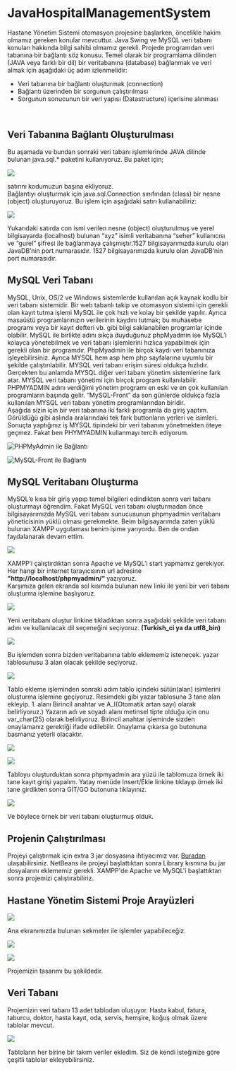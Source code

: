 # JavaHospitalManagementSystem
Hastane Yönetim Sistemi otomasyon projesine başlarken, öncelikle hakim olmamız gereken konular mevcuttur. Java Swing ve MySQL veri tabanı konuları hakkında bilgi sahibi olmamız gerekli. Projede programdan veri tabanına bir bağlantı söz konusu. Temel olarak bir programlama dilinden (JAVA veya farklı bir dil) bir veritabanına (database) bağlanmak ve veri almak için aşağıdaki üç adım izlenmelidir:
<ul>
<li>Veri tabanına bir bağlantı oluşturmak (connection)</li>
<li>Bağlantı üzerinden bir sorgunun çalıştırılması</li>
<li>Sorgunun sonucunun bir veri yapısı (Datastructure) içerisine alınması</li>
</ul><br>

## Veri Tabanına Bağlantı Oluşturulması
Bu aşamada ve bundan sonraki veri tabanı işlemlerinde JAVA dilinde bulunan java.sql.* paketini kullanıyoruz. Bu paket için;

![](https://github.com/shrgrl/JavaHospitalManagementSystem/blob/master/images/img1.jpg)

satırını kodumuzun başına ekliyoruz.<br>
Bağlantıyı oluşturmak için java.sql.Connection sınıfından (class) bir nesne (object) oluşturuyoruz. Bu işlem için aşağıdaki satırı kullanabiliriz:

![](https://github.com/shrgrl/JavaHospitalManagementSystem/blob/master/images/img2.jpg)

Yukarıdaki satırda con ismi verilen nesne (object) oluşturulmuş ve yerel bilgisayarda (localhost) bulunan “xyz” isimli veritabanına “seher” kullanıcısı ve “gurel” şifresi ile bağlanmaya çalışmıştır.1527 bilgisayarımızda kurulu olan JavaDB’nin port numarasıdır. 1527 bilgisayarımızda kurulu olan JavaDB’nin port numarasıdır.<br>

## MySQL Veri Tabanı
MySQL, Unix, OS/2 ve Windows sistemlerde kullanılan açık kaynak kodlu bir veri tabanı sistemidir. Bir web tabanlı takip ve otomasyon sistemi için gerekli olan kayıt tutma işlemi MySQL ile çok hızlı ve kolay bir şekilde yapılır. Ayrıca masaüstü programlarınızın verilerinin kaydını tutmak; bu muhasebe programı veya bir kayıt defteri vb. gibi bilgi saklanabilen programlar içinde olabilir. MySQL ile birlikte adını sıkça duyduğunuz phpMyadmin ise MySQL’i kolayca yönetebilmek ve veri tabanı işlemlerini hızlıca yapabilmek için gerekli olan bir programdır. PhpMyadmin ile birçok kaydı veri tabanınıza işleyebilirsiniz. Ayrıca MYSQL hem asp hem php sayfalarına uyumlu bir şekilde çalıştırılabilir. MYSQL veri tabanı erişim süresi oldukça hızlıdır. Gerçekten bu anlamda MYSQL diğer veri tabanı yönetim sistemlerine fark atar. MYSQL veri tabanı yönetimi için birçok program kullanılabilir. PHPMYADMIN adını verdiğimi yönetim programı en eski ve en çok kullanılan programların başında gelir. “MySQL-Front” da son günlerde oldukça fazla kullanılan MYSQL veri tabanı yönetim programlarından biridir.<br>
Aşağıda sizin için bir veri tabanına iki farklı programla da giriş yaptım. Görüldüğü gibi aslında aralarındaki tek fark buttonların yerleri ve isimleri. Sonuçta yaptığınız iş MYSQL tipindeki bir veri tabanını yönetmekten öteye geçmez. Fakat ben PHYMYADMIN kullanmayı tercih ediyorum.

![PHPMyAdmin ile Bağlantı](https://github.com/shrgrl/JavaHospitalManagementSystem/blob/master/images/img3.jpg)

![MySQL-Front ile Bağlantı](https://github.com/shrgrl/JavaHospitalManagementSystem/blob/master/images/img4.jpg)

## MySQL Veritabanı Oluşturma
MySQL’e kısa bir giriş yapıp temel bilgileri edindikten sonra veri tabanı oluşturmayı öğrendim. Fakat MySQL veri tabanı oluşturmadan önce bilgisayarımızda MySQL veri tabanı sunucusunun phpmyadmin veritabanı yöneticisinin yüklü olması gerekmekte. Beim bilgisayarımda zaten yüklü bulunan XAMPP uygulaması benim işime yarıyordu. Ben de ondan faydalanarak devam ettim.

![](https://github.com/shrgrl/JavaHospitalManagementSystem/blob/master/images/img5.jpg)

XAMPP’i çalıştırdıktan sonra Apache ve MySQL’i start yapmamız gerekiyor. Her hangi bir internet tarayıcısının url adresine <strong> "http://localhost/phpmyadmin/" </strong> yazıyoruz. <br>
Karşımıza gelen ekranda sol kısımda bulunan new linki ile yeni bir veri tabanı oluşturma işlemine başlıyoruz.

![](https://github.com/shrgrl/JavaHospitalManagementSystem/blob/master/images/img6.jpg)

Yeni veritabanı oluştur linkine tıkladıktan sonra aşağıdaki şekilde veri tabanı adını ve kullanılacak dil seçeneğini seçiyoruz. <strong>(Turkish_ci ya da utf8_bin) </strong>

![](https://github.com/shrgrl/JavaHospitalManagementSystem/blob/master/images/img7.jpg)

Bu işlemden sonra bizden veritabanına tablo eklememiz istenecek. yazar tablosunusu 3 alan olacak şekilde seçiyoruz.

![](https://github.com/shrgrl/JavaHospitalManagementSystem/blob/master/images/img8.jpg)

Tablo ekleme işleminden sonraki adım tablo içindeki sütün(alan) isimlerini oluşturma işlemine geçiyoruz. Resimdeki gibi yazar tablosuna 3 tane alan ekleyip. 1. alanı Birincil anahtar ve A_I(Otomatik artan sayı) olarak belirliyoruz.) Yazarın adı ve soyadı alanı metinsel tipte olduğu için onu var_char(25) olarak belirliyoruz. Birincil anahtar işleminde sizden onaylamanız gerektiği ifade edilebilir. Onaylama çıkarsa go butonuna basmanız yeterli olacaktır.

![](https://github.com/shrgrl/JavaHospitalManagementSystem/blob/master/images/img9.jpg)

![](https://github.com/shrgrl/JavaHospitalManagementSystem/blob/master/images/img10.jpg)

Tabloyu oluşturduktan sonra phpmyadmin ara yüzü ile tablomuza örnek iki tane kayıt girişi yapalım. Yatay menüde Insert/Ekle linkine tıklayıp örnek iki tane girdikten sonra GİT/GO butonuna tıklayınız.

![](https://github.com/shrgrl/JavaHospitalManagementSystem/blob/master/images/img11.jpg)

Ve böylece örnek bir veri tabanı oluşturmuş olduk.

## Projenin Çalıştırılması
Projeyi çalıştırmak için extra 3 jar dosyasına ihtiyacımız var. [Buradan](https://github.com/shrgrl/JavaHospitalManagementSystem/tree/master/jarDosyalari) ulaşabilirsiniz. NetBeans ile projeyi başlattıktan sonra Library kısmına bu jar dosyalarını eklememiz gerekli. XAMPP\'de Apache ve MySQL\'i başlattıktan sonra projemizi çalıştırabiliriz.

## Hastane Yönetim Sistemi Proje Arayüzleri

![](https://github.com/shrgrl/JavaHospitalManagementSystem/blob/master/images/img12.jpg)

Ana ekranımızda bulunan sekmeler ile işlemler yapabileceğiz.

![](https://github.com/shrgrl/JavaHospitalManagementSystem/blob/master/images/img13.jpg)

![](https://github.com/shrgrl/JavaHospitalManagementSystem/blob/master/images/img14.jpg)

Projemizin tasarımı bu şekildedir.

## Veri Tabanı
Projemizin veri tabanı 13 adet tablodan oluşuyor. Hasta kabul, fatura, taburcu, doktor, hasta kayıt, oda, servis, hemşire, koğuş olmak üzere tablolar mevcut.

![](https://github.com/shrgrl/JavaHospitalManagementSystem/blob/master/images/img15.jpg)

Tabloların her birine bir takım veriler ekledim. Siz de kendi isteğinize göre çeşitli tablolar ekleyebilirsiniz.
